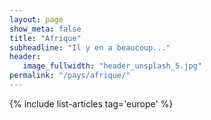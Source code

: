 ```yaml
---
layout: page
show_meta: false
title: "Afrique"
subheadline: "Il y en a beaucoup..."
header:
   image_fullwidth: "header_unsplash_5.jpg"
permalink: "/pays/afrique/"
---
```


{% include list-articles tag='europe' %}
